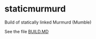 # staticmurmurd
Build of statically linked Murmurd (Mumble)

See the file [BUILD.MD](https://github.com/lexesv/staticmurmurd/blob/master/BUILD.MD)
